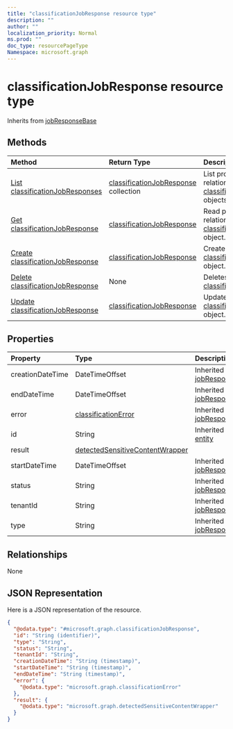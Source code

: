 ```yaml
---
title: "classificationJobResponse resource type"
description: ""
author: ""
localization_priority: Normal
ms.prod: ""
doc_type: resourcePageType
Namespace: microsoft.graph
---
```



# classificationJobResponse resource type




Inherits from [jobResponseBase](../resources/jobResponseBase.md)

## Methods
|Method|Return Type|Description|
|:---|:---|:---|
|[List classificationJobResponses](../api/classificationjobresponse-list.md)|[classificationJobResponse](../resources/classificationJobResponse.md) collection|List properties and relationships of the [classificationJobResponse](../resources/classificationjobresponse.md) objects.|
|[Get classificationJobResponse](../api/classificationjobresponse-get.md)|[classificationJobResponse](../resources/classificationJobResponse.md)|Read properties and relationships of the [classificationJobResponse](../resources/classificationjobresponse.md) object.|
|[Create classificationJobResponse](../api/classificationjobresponse-create.md)|[classificationJobResponse](../resources/classificationJobResponse.md)|Create a new [classificationJobResponse](../resources/classificationjobresponse.md) object.|
|[Delete classificationJobResponse](../api/classificationjobresponse-delete.md)|None|Deletes a [classificationJobResponse](../resources/classificationjobresponse.md).|
|[Update classificationJobResponse](../api/classificationjobresponse-update.md)|[classificationJobResponse](../resources/classificationJobResponse.md)|Update the properties of a [classificationJobResponse](../resources/classificationjobresponse.md) object.|

## Properties
|Property|Type|Description|
|:---|:---|:---|
|creationDateTime|DateTimeOffset| Inherited from [jobResponseBase](../resources/jobResponseBase.md)|
|endDateTime|DateTimeOffset| Inherited from [jobResponseBase](../resources/jobResponseBase.md)|
|error|[classificationError](../resources/classificationError.md)| Inherited from [jobResponseBase](../resources/jobResponseBase.md)|
|id|String| Inherited from [entity](../resources/entity.md)|
|result|[detectedSensitiveContentWrapper](../resources/detectedSensitiveContentWrapper.md)||
|startDateTime|DateTimeOffset| Inherited from [jobResponseBase](../resources/jobResponseBase.md)|
|status|String| Inherited from [jobResponseBase](../resources/jobResponseBase.md)|
|tenantId|String| Inherited from [jobResponseBase](../resources/jobResponseBase.md)|
|type|String| Inherited from [jobResponseBase](../resources/jobResponseBase.md)|

## Relationships
None

## JSON Representation
Here is a JSON representation of the resource.
<!-- {
  "blockType": "resource",
  "keyProperty": "id",
  "@odata.type": "microsoft.graph.classificationJobResponse",
  "baseType": "microsoft.graph.jobResponseBase",
  "openType": false
}
-->
``` json
{
  "@odata.type": "#microsoft.graph.classificationJobResponse",
  "id": "String (identifier)",
  "type": "String",
  "status": "String",
  "tenantId": "String",
  "creationDateTime": "String (timestamp)",
  "startDateTime": "String (timestamp)",
  "endDateTime": "String (timestamp)",
  "error": {
    "@odata.type": "microsoft.graph.classificationError"
  },
  "result": {
    "@odata.type": "microsoft.graph.detectedSensitiveContentWrapper"
  }
}
```

